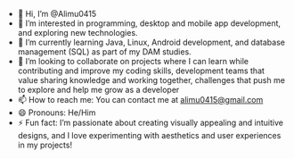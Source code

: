 - 👋 Hi, I’m @Alimu0415  
- 👀 I’m interested in programming, desktop and mobile app development, and exploring new technologies.  
- 🌱 I’m currently learning Java, Linux, Android development, and database management (SQL) as part of my DAM studies.  
- 💞️ I’m looking to collaborate on projects where I can learn while contributing and improve my coding skills, development teams that value sharing knowledge and working together, challenges that push me to explore and help me grow as a developer
- 📫 How to reach me: You can contact me at alimu0415@gmail.com 
- 😄 Pronouns: He/Him
- ⚡ Fun fact: I’m passionate about creating visually appealing and intuitive designs, and I love experimenting with aesthetics and user experiences in my projects!  



<!---
Alimu0415/Alimu0415 is a ✨ special ✨ repository because its `README.md` (this file) appears on your GitHub profile.
You can click the Preview link to take a look at your changes.
--->
